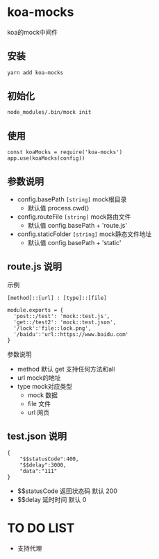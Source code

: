 # koa-mocks

koa的mock中间件

## 安装

```bash
yarn add koa-mocks
```

## 初始化

```bash
node_modules/.bin/mock init
```

## 使用

```javascipt
const koaMocks = require('koa-mocks')
app.use(koaMocks(config))
```

## 参数说明

- config.basePath `[string]` mock根目录
	- 默认值 process.cwd()
- config.routeFile `[string]` mock路由文件
	- 默认值 config.basePath + 'route.js'
- config.staticFolder `[string]` mock静态文件地址
	- 默认值 config.basePath + 'static'

## route.js 说明

示例

`[method]::[url] : [type]::[file]`

```
module.exports = {
  'post::/test': 'mock::test.js',
  'get::/test2': 'mock::test.json',
  '/lock':'file::lock.png',
  '/baidu':'url::https://www.baidu.com'
}
```

参数说明

- method 默认 get 支持任何方法和all
- url mock的地址
- type mock对应类型
	- mock 数据
	- file 文件
	- url 网页

## test.json 说明

```
{
	"$$statusCode":400,
	"$$delay":3000,
	"data":"111"
}
```

- $$statusCode 返回状态码 默认 200
- $$delay 延时时间 默认 0

# TO DO LIST

- 支持代理